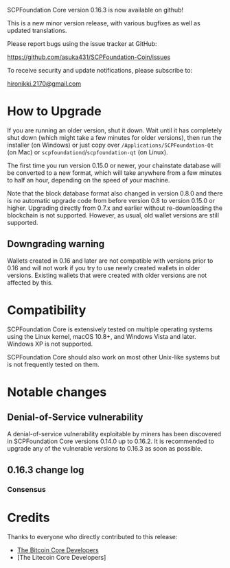 SCPFoundation Core version 0.16.3 is now available on github!

This is a new minor version release, with various bugfixes
as well as updated translations.

Please report bugs using the issue tracker at GitHub:

  <https://github.com/asuka431/SCPFoundation-Coin/issues>

To receive security and update notifications, please subscribe to:

  <hironikki.2170@gmail.com>

How to Upgrade
==============

If you are running an older version, shut it down. Wait until it has completely
shut down (which might take a few minutes for older versions), then run the
installer (on Windows) or just copy over `/Applications/SCPFoundation-Qt` (on Mac)
or `scpfoundationd`/`scpfoundation-qt` (on Linux).

The first time you run version 0.15.0 or newer, your chainstate database will be converted to a
new format, which will take anywhere from a few minutes to half an hour,
depending on the speed of your machine.

Note that the block database format also changed in version 0.8.0 and there is no
automatic upgrade code from before version 0.8 to version 0.15.0 or higher. Upgrading
directly from 0.7.x and earlier without re-downloading the blockchain is not supported.
However, as usual, old wallet versions are still supported.

Downgrading warning
-------------------

Wallets created in 0.16 and later are not compatible with versions prior to 0.16
and will not work if you try to use newly created wallets in older versions. Existing
wallets that were created with older versions are not affected by this.

Compatibility
==============

SCPFoundation Core is extensively tested on multiple operating systems using
the Linux kernel, macOS 10.8+, and Windows Vista and later. Windows XP is not supported.

SCPFoundation Core should also work on most other Unix-like systems but is not
frequently tested on them.

Notable changes
===============

Denial-of-Service vulnerability
-------------------------------

A denial-of-service vulnerability exploitable by miners has been discovered in
SCPFoundation Core versions 0.14.0 up to 0.16.2. It is recommended to upgrade any of
the vulnerable versions to 0.16.3 as soon as possible.

0.16.3 change log
------------------

### Consensus


Credits
=======

Thanks to everyone who directly contributed to this release:

- [The Bitcoin Core Developers](/doc/release-notes)
- [The Litecoin Core Developers]
